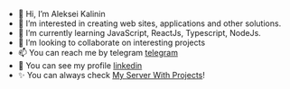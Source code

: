 - 👋 Hi, I’m Aleksei Kalinin
- 👀 I’m interested in creating web sites, applications and other solutions. 
- 🌱 I’m currently learning JavaScript, ReactJs, Typescript, NodeJs. 
- 💞️ I’m looking to collaborate on interesting projects
- 📫 You can reach me by telegram <a href="https://t.me/rspav">telegram</a> 
- 👀 You can see my profile <a href='https://www.linkedin.com/in/aleks-kalinin/'>linkedin</a>
- ✨ You can always check [My Server With Projects](https://alekseykalinin.ru/projects/)!

<!---
lelikone777/lelikone777 is a ✨ special ✨ repository because its `README.md` (this file) appears on your GitHub profile.
You can click the Preview link to take a look at your changes.
--->
